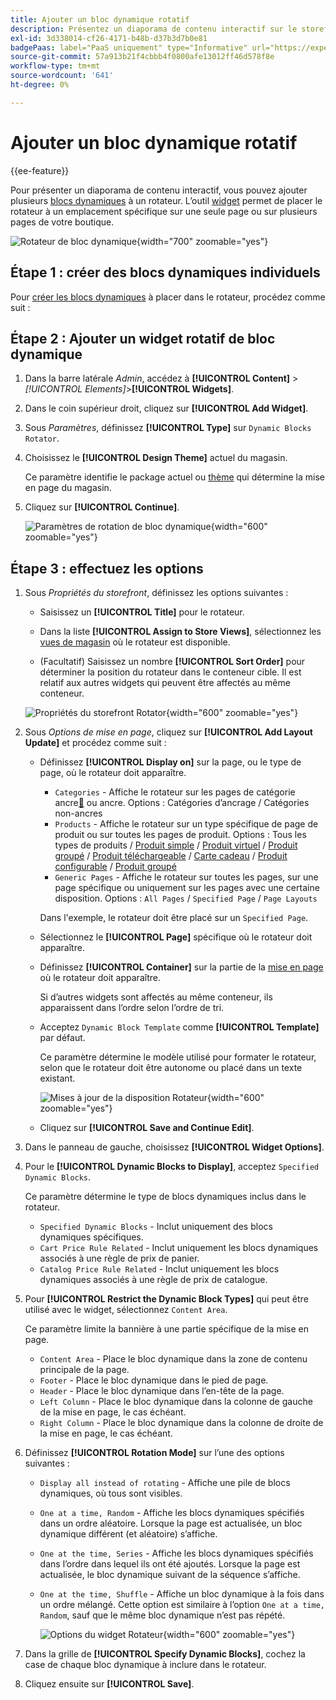 ```yaml
---
title: Ajouter un bloc dynamique rotatif
description: Présentez un diaporama de contenu interactif sur le storefront en ajoutant plusieurs blocs dynamiques à un rotateur.
exl-id: 3d338014-cf26-4171-b48b-d37b3d7b0e81
badgePaas: label="PaaS uniquement" type="Informative" url="https://experienceleague.adobe.com/fr/docs/commerce/user-guides/product-solutions" tooltip="S’applique uniquement aux projets Adobe Commerce on Cloud (infrastructure PaaS gérée par Adobe) et aux projets On-premise."
source-git-commit: 57a913b21f4cbbb4f0800afe13012ff46d578f8e
workflow-type: tm+mt
source-wordcount: '641'
ht-degree: 0%

---
```


# Ajouter un bloc dynamique rotatif

{{ee-feature}}

Pour présenter un diaporama de contenu interactif, vous pouvez ajouter plusieurs [blocs dynamiques](dynamic-blocks.md) à un rotateur. L’outil [widget](widgets.md) permet de placer le rotateur à un emplacement spécifique sur une seule page ou sur plusieurs pages de votre boutique.

![Rotateur de bloc dynamique](./assets/widget-dynamic-block-rotator.png){width="700" zoomable="yes"}

## Étape 1 : créer des blocs dynamiques individuels

Pour [créer les blocs dynamiques](dynamic-blocks.md) à placer dans le rotateur, procédez comme suit :

## Étape 2 : Ajouter un widget rotatif de bloc dynamique

1. Dans la barre latérale _Admin_, accédez à **[!UICONTROL Content]** > _[!UICONTROL Elements]_>**[!UICONTROL Widgets]**.

1. Dans le coin supérieur droit, cliquez sur **[!UICONTROL Add Widget]**.

1. Sous _Paramètres_, définissez **[!UICONTROL Type]** sur `Dynamic Blocks Rotator`.

1. Choisissez le **[!UICONTROL Design Theme]** actuel du magasin.

   Ce paramètre identifie le package actuel ou [thème](themes.md) qui détermine la mise en page du magasin.

1. Cliquez sur **[!UICONTROL Continue]**.

   ![Paramètres de rotation de bloc dynamique](./assets/widget-dynamic-block-rotator-settings.png){width="600" zoomable="yes"}

## Étape 3 : effectuez les options

1. Sous _Propriétés du storefront_, définissez les options suivantes :

   - Saisissez un **[!UICONTROL Title]** pour le rotateur.

   - Dans la liste **[!UICONTROL Assign to Store Views]**, sélectionnez les [ vues de magasin](../getting-started/websites-stores-views.md) où le rotateur est disponible.

   - (Facultatif) Saisissez un nombre **[!UICONTROL Sort Order]** pour déterminer la position du rotateur dans le conteneur cible. Il est relatif aux autres widgets qui peuvent être affectés au même conteneur.

   ![Propriétés du storefront Rotator](./assets/widget-dynamic-block-rotator-storefront-properties.png){width="600" zoomable="yes"}

1. Sous _Options de mise en page_, cliquez sur **[!UICONTROL Add Layout Update]** et procédez comme suit :

   - Définissez **[!UICONTROL Display on]** sur la page, ou le type de page, où le rotateur doit apparaître.

      - `Categories` - Affiche le rotateur sur les pages de catégorie ancre[&#128279;](../catalog/navigation-layered.md) ou  ancre. Options : Catégories d’ancrage / Catégories non-ancres
      - `Products` - Affiche le rotateur sur un type spécifique de page de produit ou sur toutes les pages de produit. Options : Tous les types de produits / [Produit simple](../catalog/product-create-simple.md) / [Produit virtuel](../catalog/product-create-virtual.md) / [Produit groupé](../catalog/product-create-bundle.md) / [Produit téléchargeable](../catalog/product-create-downloadable.md) / [Carte cadeau](../catalog/product-gift-card-create.md) / [Produit configurable](../catalog/product-create-configurable.md) / [Produit groupé](../catalog/product-create-grouped.md)
      - `Generic Pages` - Affiche le rotateur sur toutes les pages, sur une page spécifique ou uniquement sur les pages avec une certaine disposition. Options : `All Pages` / `Specified Page` / `Page Layouts`

     Dans l&#39;exemple, le rotateur doit être placé sur un `Specified Page`.

   - Sélectionnez le **[!UICONTROL Page]** spécifique où le rotateur doit apparaître.

   - Définissez **[!UICONTROL Container]** sur la partie de la [mise en page](page-layout.md#standard-page-layouts) où le rotateur doit apparaître.

     Si d’autres widgets sont affectés au même conteneur, ils apparaissent dans l’ordre selon l’ordre de tri.

   - Acceptez `Dynamic Block Template` comme **[!UICONTROL Template]** par défaut.

     Ce paramètre détermine le modèle utilisé pour formater le rotateur, selon que le rotateur doit être autonome ou placé dans un texte existant.

     ![Mises à jour de la disposition Rotateur](./assets/widget-dynamic-block-rotator-layout-updates.png){width="600" zoomable="yes"}

   - Cliquez sur **[!UICONTROL Save and Continue Edit]**.

1. Dans le panneau de gauche, choisissez **[!UICONTROL Widget Options]**.

1. Pour le **[!UICONTROL Dynamic Blocks to Display]**, acceptez `Specified Dynamic Blocks`.

   Ce paramètre détermine le type de blocs dynamiques inclus dans le rotateur.

   - `Specified Dynamic Blocks` - Inclut uniquement des blocs dynamiques spécifiques.
   - `Cart Price Rule Related` - Inclut uniquement les blocs dynamiques associés à une règle de prix de panier.
   - `Catalog Price Rule Related` - Inclut uniquement les blocs dynamiques associés à une règle de prix de catalogue.

1. Pour **[!UICONTROL Restrict the Dynamic Block Types]** qui peut être utilisé avec le widget, sélectionnez `Content Area`.

   Ce paramètre limite la bannière à une partie spécifique de la mise en page.

   - `Content Area` - Place le bloc dynamique dans la zone de contenu principale de la page.
   - `Footer` - Place le bloc dynamique dans le pied de page.
   - `Header` - Place le bloc dynamique dans l’en-tête de la page.
   - `Left Column` - Place le bloc dynamique dans la colonne de gauche de la mise en page, le cas échéant.
   - `Right Column` - Place le bloc dynamique dans la colonne de droite de la mise en page, le cas échéant.

1. Définissez **[!UICONTROL Rotation Mode]** sur l’une des options suivantes :

   - `Display all instead of rotating` - Affiche une pile de blocs dynamiques, où tous sont visibles.
   - `One at a time, Random` - Affiche les blocs dynamiques spécifiés dans un ordre aléatoire. Lorsque la page est actualisée, un bloc dynamique différent (et aléatoire) s’affiche.
   - `One at the time, Series` - Affiche les blocs dynamiques spécifiés dans l’ordre dans lequel ils ont été ajoutés. Lorsque la page est actualisée, le bloc dynamique suivant de la séquence s’affiche.
   - `One at the time, Shuffle` - Affiche un bloc dynamique à la fois dans un ordre mélangé. Cette option est similaire à l’option `One at a time, Random`, sauf que le même bloc dynamique n’est pas répété.

     ![Options du widget Rotateur](./assets/widget-dynamic-block-rotator-widget-options.png){width="600" zoomable="yes"}

1. Dans la grille de **[!UICONTROL Specify Dynamic Blocks]**, cochez la case de chaque bloc dynamique à inclure dans le rotateur.

1. Cliquez ensuite sur **[!UICONTROL Save]**.
